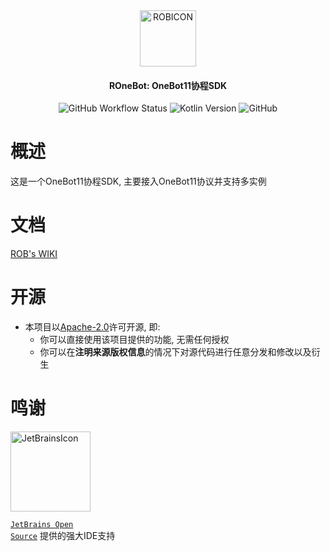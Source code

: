 <div align="center">

<img src="./assets/logo-icon-light.svg" alt="ROBICON" width="90">

<h4>ROneBot: OneBot11协程SDK</h4>

<img alt="GitHub Workflow Status" src="https://img.shields.io/github/actions/workflow/status/RTAkland/ROneBot/main.yml">
<img alt="Kotlin Version" src="https://img.shields.io/badge/Kotlin-2.1.10-pink?logo=kotlin">
<img alt="GitHub" src="https://img.shields.io/github/license/RTAkland/ROneBot?logo=apache">

</div>

# 概述

这是一个OneBot11协程SDK, 主要接入OneBot11协议并支持多实例

# 文档

[ROB's WIKI](https://rob.rtast.cn/)

# 开源

- 本项目以[Apache-2.0](./LICENSE)许可开源, 即:
    - 你可以直接使用该项目提供的功能, 无需任何授权
    - 你可以在**注明来源版权信息**的情况下对源代码进行任意分发和修改以及衍生

# 鸣谢

<div>

<img src="https://resources.jetbrains.com/storage/products/company/brand/logos/jetbrains.png" alt="JetBrainsIcon" width="128">

<a href="https://www.jetbrains.com/opensource/"><code>JetBrains Open Source</code></a> 提供的强大IDE支持

</div>